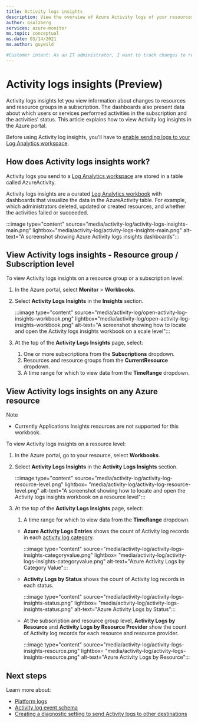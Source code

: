 ```yaml
---
title: Activity logs insights 
description: View the overview of Azure Activity logs of your resources
author: osalzberg
services: azure-monitor
ms.topic: conceptual
ms.date: 03/14/2021
ms.author: guywild

#Customer intent: As an IT administrator, I want to track changes to resource groups or specific resources in a subscription and to see which administrators or services make these changes. 
---
```

 
# Activity logs insights (Preview)

Activity logs insights let you view information about changes to resources and resource groups in a subscription. The dashboards also present data about which users or services performed activities in the subscription and the activities' status. This article explains how to view Activity log insights in the Azure portal.

Before using Activity log insights, you'll have to [enable sending logs to your Log Analytics workspace](./diagnostic-settings.md).

## How does Activity logs insights work?

Activity logs you send to a [Log Analytics workspace](/articles/azure-monitor/logs/log-analytics-workspace-overview.md) are stored in a table called AzureActivity. 

Activity logs insights are a curated [Log Analytics workbook](/articles/azure-monitor/visualize/workbooks-overview.md) with dashboards that visualize the data in the AzureActivity table. For example, which administrators deleted, updated or created resources, and whether the activities failed or succeeded.

:::image type="content" source="media/activity-log/activity-logs-insights-main.png" lightbox="media/activity-log/activity-logs-insights-main.png" alt-text="A screenshot showing Azure Activity logs insights dashboards":::

## View Activity logs insights - Resource group / Subscription level

To view Activity logs insights on a resource group or a subscription level:

1. In the Azure portal, select **Monitor** > **Workbooks**.
1. Select **Activity Logs Insights** in the **Insights** section. 

    :::image type="content" source="media/activity-log/open-activity-log-insights-workbook.png" lightbox="media/activity-log/open-activity-log-insights-workbook.png" alt-text="A screenshot showing how to locate and open the Activity logs insights workbook on a scale level":::

1. At the top of the **Activity Logs Insights** page, select:
    1. One or more subscriptions from the **Subscriptions** dropdown.
    1. Resources and resource groups from the **CurrentResource** dropdown.
    1. A time range for which to view data from the **TimeRange** dropdown.
## View Activity logs insights on any Azure resource

>[!Note]
> * Currently Applications Insights resources are not supported for this workbook.

To view Activity logs insights on a resource level:

1. In the Azure portal, go to your resource, select **Workbooks**.
1. Select **Activity Logs Insights** in the **Activity Logs Insights** section. 

    :::image type="content" source="media/activity-log/activity-log-resource-level.png" lightbox= "media/activity-log/activity-log-resource-level.png" alt-text="A screenshot showing how to locate and open the Activity logs insights workbook on a resource level":::

1. At the top of the **Activity Logs Insights** page, select:
    
    1. A time range for which to view data from the **TimeRange** dropdown.
    * **Azure Activity Logs Entries** shows the count of Activity log records in each [activity log category](/articles/azure-monitor/essentials/activity-log-schema#categories).
     
        :::image type="content" source="media/activity-log/activity-logs-insights-categoryvalue.png" lightbox= "media/activity-log/activity-logs-insights-categoryvalue.png" alt-text="Azure Activity Logs by Category Value":::
    
    * **Activity Logs by Status** shows the count of Activity log records in each status.
    
        :::image type="content" source="media/activity-log/activity-logs-insights-status.png" lightbox= "media/activity-log/activity-logs-insights-status.png" alt-text="Azure Activity Logs by Status":::
    
    * At the subscription and resource group level, **Activity Logs by Resource** and **Activity Logs by Resource Provider** show the count of Activity log records for each resource and resource provider.
    
        :::image type="content" source="media/activity-log/activity-logs-insights-resource.png" lightbox= "media/activity-log/activity-logs-insights-resource.png" alt-text="Azure Activity Logs by Resource":::
    
## Next steps
Learn more about:
* [Platform logs](./platform-logs-overview.md)
* [Activity log event schema](activity-log-schema.md)
* [Creating a diagnostic setting to send Activity logs to other destinations](./diagnostic-settings.md)